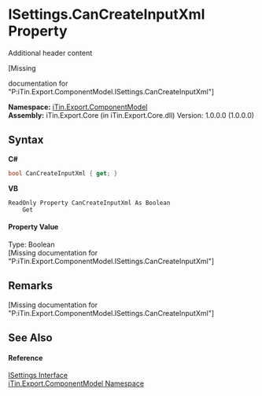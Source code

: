 # ISettings.CanCreateInputXml Property 
Additional header content 

\[Missing <summary> documentation for "P:iTin.Export.ComponentModel.ISettings.CanCreateInputXml"\]

**Namespace:**&nbsp;<a href="55171ca4-890c-0ab2-e812-efe82bc0b686">iTin.Export.ComponentModel</a><br />**Assembly:**&nbsp;iTin.Export.Core (in iTin.Export.Core.dll) Version: 1.0.0.0 (1.0.0.0)

## Syntax

**C#**<br />
``` C#
bool CanCreateInputXml { get; }
```

**VB**<br />
``` VB
ReadOnly Property CanCreateInputXml As Boolean
	Get
```


#### Property Value
Type: Boolean<br />\[Missing <value> documentation for "P:iTin.Export.ComponentModel.ISettings.CanCreateInputXml"\]

## Remarks
\[Missing <remarks> documentation for "P:iTin.Export.ComponentModel.ISettings.CanCreateInputXml"\]

## See Also


#### Reference
<a href="94ca8fa3-4ba6-d3f7-614b-913fad195fff">ISettings Interface</a><br /><a href="55171ca4-890c-0ab2-e812-efe82bc0b686">iTin.Export.ComponentModel Namespace</a><br />